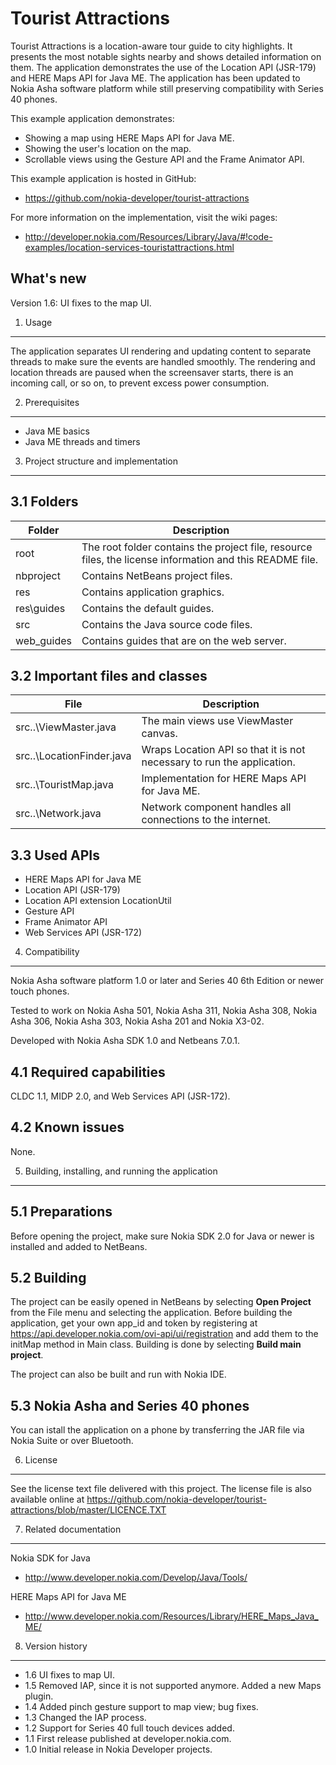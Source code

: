 Tourist Attractions
===================

Tourist Attractions is a location-aware tour guide to city highlights. It 
presents the most notable sights nearby and shows detailed information on 
them. The application demonstrates the use of the Location API (JSR-179) 
and HERE Maps API for Java ME. The application has been updated to Nokia 
Asha software platform while still preserving compatibility with Series 40 
phones.

This example application demonstrates:
* Showing a map using HERE Maps API for Java ME.
* Showing the user's location on the map.
* Scrollable views using the Gesture API and the Frame Animator API.

This example application is hosted in GitHub:
* https://github.com/nokia-developer/tourist-attractions

For more information on the implementation, visit the wiki pages:
* http://developer.nokia.com/Resources/Library/Java/#!code-examples/location-services-touristattractions.html

What's new
----------
Version 1.6: UI fixes to the map UI.

1. Usage
-------------------------------------------------------------------------------

The application separates UI rendering and updating content to separate threads 
to make sure the events are handled smoothly. The rendering and location threads
are paused when the screensaver starts, there is an incoming call, or so on, to 
prevent excess power consumption.

2. Prerequisites
-------------------------------------------------------------------------------

* Java ME basics
* Java ME threads and timers


3. Project structure and implementation
-------------------------------------------------------------------------------

3.1 Folders
-----------

| Folder | Description |
| ----- | ----------- |
| root | The root folder contains the project file, resource files, the license information and this README file. |
| nbproject | Contains NetBeans project files. |
| res | Contains application graphics. |
| res\guides | Contains the default guides. |
| src | Contains the Java source code files. |
| web_guides | Contains guides that are on the web server. |  


3.2 Important files and classes
-------------------------------

| File | Description |
| ----- | ----------- |
| src\..\ViewMaster.java | The main views use ViewMaster canvas. |
| src\..\LocationFinder.java | Wraps Location API so that it is not necessary to run the application. |
| src\..\TouristMap.java | Implementation for HERE Maps API for Java ME. |
| src\..\Network.java | Network component handles all connections to the internet. |

3.3 Used APIs
-------------

* HERE Maps API for Java ME
* Location API (JSR-179)
* Location API extension LocationUtil
* Gesture API
* Frame Animator API
* Web Services API (JSR-172)


4. Compatibility
-------------------------------------------------------------------------------

Nokia Asha software platform 1.0 or later and Series 40 6th Edition or newer touch
phones.

Tested to work on Nokia Asha 501, Nokia Asha 311, Nokia Asha 308,
Nokia Asha 306, Nokia Asha 303, Nokia Asha 201 and Nokia X3-02.

Developed with Nokia Asha SDK 1.0 and Netbeans 7.0.1.

4.1 Required capabilities
-------------------------

CLDC 1.1, MIDP 2.0, and Web Services API (JSR-172).

4.2 Known issues
----------------

None.

5. Building, installing, and running the application
-------------------------------------------------------------------------------

5.1 Preparations
----------------

Before opening the project, make sure Nokia SDK 2.0 for Java or newer is installed and 
added to NetBeans. 

5.2 Building
------------

The project can be easily opened in NetBeans by selecting **Open Project** 
from the File menu and selecting the application. Before building the 
application, get your own app_id and token by registering at
https://api.developer.nokia.com/ovi-api/ui/registration and add them to the
initMap method in Main class. Building is done by selecting **Build main 
project**.

The project can also be built and run with Nokia IDE.

5.3 Nokia Asha and Series 40 phones
-----------------------------------

You can istall the application on a phone by transferring the JAR file 
via Nokia Suite or over Bluetooth.


6. License
-------------------------------------------------------------------------------

See the license text file delivered with this project. The license file is also
available online at
https://github.com/nokia-developer/tourist-attractions/blob/master/LICENCE.TXT


7. Related documentation
-------------------------------------------------------------------------------

Nokia SDK for Java
* http://www.developer.nokia.com/Develop/Java/Tools/

HERE Maps API for Java ME 
* http://www.developer.nokia.com/Resources/Library/HERE_Maps_Java_ME/


8. Version history
-------------------------------------------------------------------------------

* 1.6 UI fixes to map UI.
* 1.5 Removed IAP, since it is not supported anymore. Added a new Maps plugin.
* 1.4 Added pinch gesture support to map view; bug fixes.
* 1.3 Changed the IAP process.
* 1.2 Support for Series 40 full touch devices added.
* 1.1 First release published at developer.nokia.com.
* 1.0 Initial release in Nokia Developer projects.

